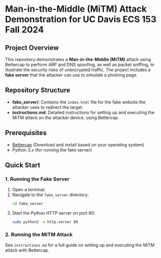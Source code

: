 # Man-in-the-Middle (MiTM) Attack Demonstration for UC Davis ECS 153 Fall 2024

## Project Overview
This repository demonstrates a **Man-in-the-Middle (MiTM)** attack using Bettercap to perform ARP and DNS spoofing, as well as packet sniffing, to illustrate the security risks of unencrypted traffic. The project includes a **fake server** that the attacker can use to simulate a phishing page.

## Repository Structure
- **fake_server/**: Contains the `index.html` file for the fake website the attacker uses to redirect the target.
- **instructions.md**: Detailed instructions for setting up and executing the MiTM attack on the attacker device, using Bettercap.

## Prerequisites
- [Bettercap](https://www.bettercap.org/) (Download and install based on your operating system)
- Python 3.x (for running the fake server)

## Quick Start
### 1. Running the Fake Server
1. Open a terminal.
2. Navigate to the `fake_server` directory:
   ```bash
   cd fake_server
   ```
3. Start the Python HTTP server on port 80:
   ```bash
   sudo python3 -m http.server 80
   ```
### 2. Running the MiTM Attack
See `instructions.md` for a full guide on setting up and executing the MiTM attack with Bettercap.
